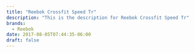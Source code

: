 ```yaml
---
title: "Reebok Crossfit Speed Tr"
description: "This is the description for Reebok Crossfit Speed Tr"
brands:
  - Reebok
date: 2017-08-05T07:44:35-06:00
draft: false
---
```

